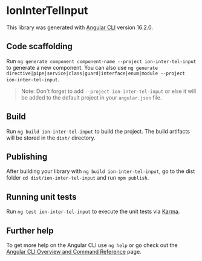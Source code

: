 # IonInterTelInput

This library was generated with [Angular CLI](https://github.com/angular/angular-cli) version 16.2.0.

## Code scaffolding

Run `ng generate component component-name --project ion-inter-tel-input` to generate a new component. You can also use `ng generate directive|pipe|service|class|guard|interface|enum|module --project ion-inter-tel-input`.
> Note: Don't forget to add `--project ion-inter-tel-input` or else it will be added to the default project in your `angular.json` file. 

## Build

Run `ng build ion-inter-tel-input` to build the project. The build artifacts will be stored in the `dist/` directory.

## Publishing

After building your library with `ng build ion-inter-tel-input`, go to the dist folder `cd dist/ion-inter-tel-input` and run `npm publish`.

## Running unit tests

Run `ng test ion-inter-tel-input` to execute the unit tests via [Karma](https://karma-runner.github.io).

## Further help

To get more help on the Angular CLI use `ng help` or go check out the [Angular CLI Overview and Command Reference](https://angular.io/cli) page.
